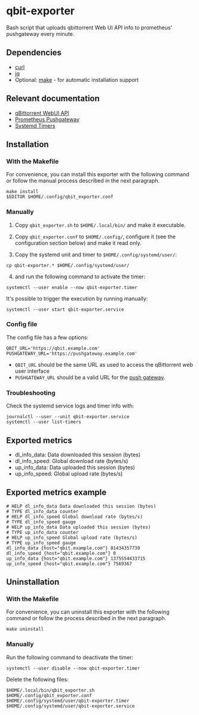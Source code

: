 # qbit-exporter

Bash script that uploads qbittorrent Web UI API info to prometheus' pushgateway every minute.

## Dependencies

- [curl](https://curl.se/)
- [jq](https://stedolan.github.io/jq/)
- Optional: [make](https://www.gnu.org/software/make/) - for automatic installation support

## Relevant documentation

- [qBittorrent WebUI API](<https://github.com/qbittorrent/qBittorrent/wiki/WebUI-API-(qBittorrent-4.1)>)
- [Prometheus Pushgateway](https://github.com/prometheus/pushgateway/blob/master/README.md)
- [Systemd Timers](https://www.freedesktop.org/software/systemd/man/systemd.timer.html)

## Installation

### With the Makefile

For convenience, you can install this exporter with the following command or follow the manual process described in the next paragraph.

```
make install
$EDITOR $HOME/.config/qbit_exporter.conf
```

### Manually

1. Copy `qbit_exporter.sh` to `$HOME/.local/bin/` and make it executable.

2. Copy `qbit_exporter.conf` to `$HOME/.config/`, configure it (see the configuration section below) and make it read only.

3. Copy the systemd unit and timer to `$HOME/.config/systemd/user/`:

```
cp qbit-exporter.* $HOME/.config/systemd/user/
```

4. and run the following command to activate the timer:

```
systemctl --user enable --now qbit-exporter.timer
```

It's possible to trigger the execution by running manually:

```
systemctl --user start qbit-exporter.service
```

### Config file

The config file has a few options:

```
QBIT_URL='https://qbit.example.com'
PUSHGATEWAY_URL='https://pushgateway.example.com'
```

- `QBIT_URL` should be the same URL as used to access the qBittorrent web user interface
- `PUSHGATEWAY_URL` should be a valid URL for the [push gateway](https://github.com/prometheus/pushgateway).

### Troubleshooting

Check the systemd service logs and timer info with:

```
journalctl --user --unit qbit-exporter.service
systemctl --user list-timers
```

## Exported metrics

- dl_info_data: Data downloaded this session (bytes)
- dl_info_speed: Global download rate (bytes/s)
- up_info_data: Data uploaded this session (bytes)
- up_info_speed: Global upload rate (bytes/s)

## Exported metrics example

```
# HELP dl_info_data Data downloaded this session (bytes)
# TYPE dl_info_data counter
# HELP dl_info_speed Global download rate (bytes/s)
# TYPE dl_info_speed gauge
# HELP up_info_data Data uploaded this session (bytes)
# TYPE up_info_data counter
# HELP up_info_speed Global upload rate (bytes/s)
# TYPE up_info_speed gauge
dl_info_data {host="qbit.example.com"} 81434357739
dl_info_speed {host="qbit.example.com"} 0
up_info_data {host="qbit.example.com"} 1375554433715
up_info_speed {host="qbit.example.com"} 7569367
```

## Uninstallation

### With the Makefile

For convenience, you can uninstall this exporter with the following command or follow the process described in the next paragraph.

```
make uninstall
```

### Manually

Run the following command to deactivate the timer:

```
systemctl --user disable --now qbit-exporter.timer
```

Delete the following files:

```
$HOME/.local/bin/qbit_exporter.sh
$HOME/.config/qbit_exporter.conf
$HOME/.config/systemd/user/qbit-exporter.timer
$HOME/.config/systemd/user/qbit-exporter.service
```
